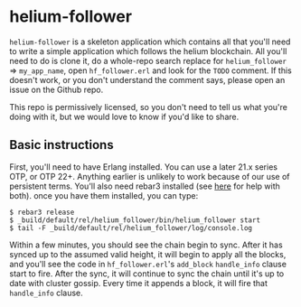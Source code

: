 helium-follower
=====

`helium-follower` is a skeleton application which contains all that you'll need to write a simple application which follows the helium blockchain.  All you'll need to do is clone it, do a whole-repo search replace for `helium_follower` => `my_app_name`, open `hf_follower.erl` and look for the `TODO` comment.  If this doesn't work, or you don't understand the comment says, please open an issue on the Github repo.

This repo is permissively licensed, so you don't need to tell us what you're doing with it, but we would love to know if you'd like to share.

Basic instructions
-----
First, you'll need to have Erlang installed.  You can use a later 21.x series OTP, or OTP 22+.  Anything earlier is unlikely to work because of our use of persistent terms.  You'll also need rebar3 installed (see [here](https://www.rebar3.org/docs/getting-started) for help with both).  once you have them installed, you can type:


    $ rebar3 release
    $ _build/default/rel/helium_follower/bin/helium_follower start
    $ tail -F _build/default/rel/helium_follower/log/console.log

Within a few minutes, you should see the chain begin to sync.  After it has synced up to the assumed valid height, it will begin to apply all the blocks, and you'll see the code in `hf_follower.erl`'s `add_block` `handle_info` clause start to fire.  After the sync, it will continue to sync the chain until it's up to date with cluster gossip.  Every time it appends a block, it will fire that `handle_info` clause.
